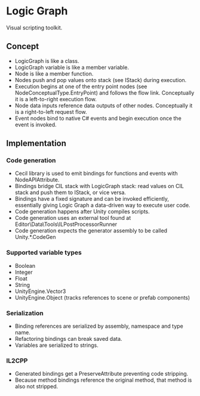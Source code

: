 # Logic Graph

Visual scripting toolkit.

## Concept

* LogicGraph is like a class.
* LogicGraph variable is like a member variable.
* Node is like a member function.
* Nodes push and pop values onto stack (see IStack) during execution.
* Execution begins at one of the entry point nodes (see NodeConceptualType.EntryPoint) and follows the flow link. Conceptually it is a left-to-right execution flow.
* Node data inputs reference data outputs of other nodes. Conceptually it is a right-to-left request flow.
* Event nodes bind to native C# events and begin execution once the event is invoked.

## Implementation

### Code generation

* Cecil library is used to emit bindings for functions and events with NodeAPIAttribute.
* Bindings bridge CIL stack with LogicGraph stack: read values on CIL stack and push them to IStack, or vice versa.
* Bindings have a fixed signature and can be invoked efficiently, essentially giving Logic Graph a data-driven way to execute user code.
* Code generation happens after Unity compiles scripts.
* Code generation uses an external tool found at Editor\Data\Tools\ILPostProcessorRunner
* Code generation expects the generator assembly to be called Unity.*.CodeGen

### Supported variable types

* Boolean
* Integer
* Float
* String
* UnityEngine.Vector3
* UnityEngine.Object (tracks references to scene or prefab components)

### Serialization

* Binding references are serialized by assembly, namespace and type name.
* Refactoring bindings can break saved data.
* Variables are serialized to strings.

### IL2CPP

* Generated bindings get a PreserveAttribute preventing code stripping.
* Because method bindings reference the original method, that method is also not stripped.
